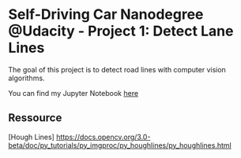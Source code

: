 # Self-Driving Car Nanodegree @Udacity - Project 1: Detect Lane Lines


The goal of this project is to detect road lines with computer vision algorithms.


You can find my Jupyter Notebook [here](https://github.com/albtam/sdc-nd-project1/blob/master/P1.ipynb)


Ressource
-----------

[Hough Lines] https://docs.opencv.org/3.0-beta/doc/py_tutorials/py_imgproc/py_houghlines/py_houghlines.html



